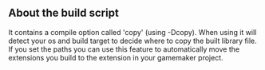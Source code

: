 ## About the build script
It contains a compile option called 'copy' (using -Dcopy). When using it will detect your os and build target to decide where to copy the built library file. If you set the paths you can use this feature to automatically move the extensions you build to the extension in your gamemaker project.
